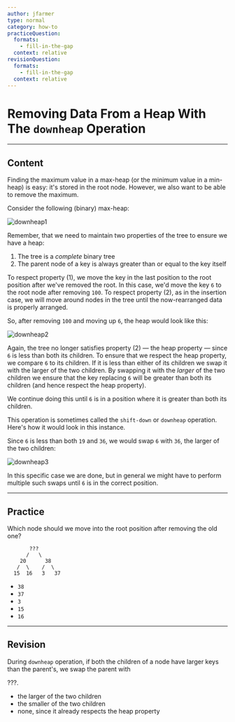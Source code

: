 ```yaml
---
author: jfarmer
type: normal
category: how-to
practiceQuestion:
  formats:
    - fill-in-the-gap
  context: relative
revisionQuestion:
  formats:
    - fill-in-the-gap
  context: relative
---
```


# Removing Data From a Heap With The `downheap` Operation


---

## Content

Finding the maximum value in a max-heap (or the minimum value in a min-heap) is easy: it's stored in the root node. However, we also want to be able to remove the maximum.

Consider the following (binary) max-heap:

![downheap1](https://img.enkipro.com/51b37c3ec78747ce6943d78ca9cd8702.png)

Remember, that we need to maintain two properties of the tree to ensure we have a heap:

1. The tree is a *complete* binary tree
2. The parent node of a key is always greater than or equal to the key itself

To respect property (1), we move the key in the last position to the root position after we've removed the root.  In this case, we'd move the key `6` to the root node after removing `100`.  To respect property (2), as in the insertion case, we will move around nodes in the tree until the now-rearranged data is properly arranged.

So, after removing `100` and moving up `6`, the heap would look like this:

![downheap2](https://img.enkipro.com/22e481a197dce37aafdb1b045745bccb.png)

Again, the tree no longer satisfies property (2) — the heap property — since `6` is less than both its children.  To ensure that we respect the heap property, we compare `6` to its children.  If it is less than either of its children we swap it with the larger of the two children.  By swapping it with the *larger* of the two children we ensure that the key replacing `6` will be greater than both its children (and hence respect the heap property).

We continue doing this until `6` is in a position where it is greater than both its children.

This operation is sometimes called the `shift-down` or `downheap` operation.  Here's how it would look in this instance.

Since `6` is less than both `19` and `36`, we would swap `6` with `36`, the larger of the two children:

![downheap3](https://img.enkipro.com/b3dd9b807b6dfb97ef1198e753290d2e.png)

In this specific case we are done, but in general we might have to perform multiple such swaps until `6` is in the correct position.


---

## Practice

Which node should we move into the root position after removing the old one?

```plain-text
       ???
      /   \
    20      38
   /  \    /  \
  15  16   3   37
```

- `38`
- `37`
- `3`
- `15`
- `16`


---

## Revision

During `downheap` operation, if both the children of a node have larger keys than the parent's, we swap the parent with

???.

- the larger of the two children
- the smaller of the two children
- none, since it already respects the heap property
